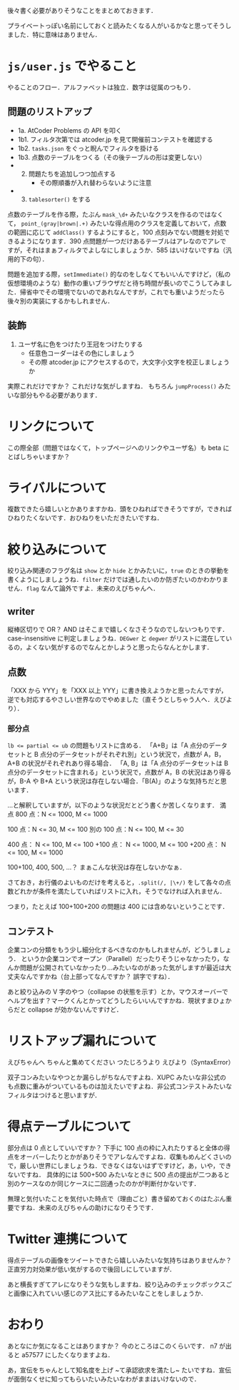 後々書く必要がありそうなことをまとめておきます．

プライベートっぽい名前にしておくと読みたくなる人がいるかなと思ってそうしました．特に意味はありません．


# `js/user.js` でやること
やることのフロー．アルファベットは独立．数字は従属のつもり．

## 問題のリストアップ
- 1a.   AtCoder Problems の API を叩く
- 1b1.  フィルタ次第では atcoder.jp を見て開催前コンテストを確認する
- 1b2.  `tasks.json` をぐっと睨んでフィルタを掛ける
- 1b3.  点数のテーブルをつくる（その後テーブルの形は変更しない）
- 2.    問題たちを追加しつつ加点する
        * その際順番が入れ替わらないように注意
- 3.    `tablesorter()` をする

点数のテーブルを作る際，たぶん `mask_\d+` みたいなクラスを作るのではなくて， `point_(gray|brown|.+)` みたいな得点用のクラスを定義しておいて，点数の範囲に応じて `addClass()` するようにすると，100 点刻みでない問題を対処できるようになります．390 点問題が一つだけあるテーブルはアレなのでアレですが，それはまぁフィルタでよしなにしましょうか．585 はいけないですね（汎用的下の句）．

問題を追加する際，`setImmediate()` 的なのをしなくてもいいんですけど，（私の仮想環境のような）動作の重いブラウザだと待ち時間が長いのでこうしてみました．帰省中でその環境でないのであれなんですが，これでも重いようだったら後々別の実装にするかもしれません．


## 装飾
1. ユーザ名に色をつけたり王冠をつけたりする
     * 任意色コーダーはその色にしましょう
     * その際 atcoder.jp にアクセスするので，大文字小文字を校正しましょうか

実際これだけですか？ これだけな気がしますね．
もちろん `jumpProcess()` みたいな部分もやる必要があります．


# リンクについて
この際全部（問題ではなくて，トップページへのリンクやユーザ名）も beta にとばしちゃいますか？


# ライバルについて
複数できたら嬉しいとかありますかね．頭をひねればできそうですが，できればひねりたくないです．おひねりをいただきたいですね．


# 絞り込みについて
絞り込み関連のフラグ名は `show` とか `hide` とかみたいに，`true` のときの挙動を書くようにしましょうね．`filter` だけでは通したいのか防ぎたいのかわかりません．`flag` なんて論外ですよ．未来のえびちゃんへ．

## writer
縦棒区切りで OR？ AND はそこまで嬉しくなさそうなのでしないつもりです．case-insensitive に判定しましょうね．`DEGwer` と `degwer` がリストに混在しているの，よくない気がするのでなんとかしようと思ったらなんとかします．

## 点数
「XXX から YYY」を「XXX 以上 YYY」に書き換えようかと思ったんですが，逆でも対応するやさしい世界なのでやめました（直そうとしちゃう人へ．えびより）．

### 部分点
`lb <= partial <= ub` の問題もリストに含める．
「A+B」は「A 点分のデータセットと B 点分のデータセットがそれぞれ別」という状況で，点数が A，B，A+B の状況がそれぞれあり得る場合．
「A, B」は「A 点分のデータセットは B 点分のデータセットに含まれる」という状況で，点数が A，B の状況はあり得るが，B-A や B+A という状況は存在しない場合．「B(A)」のような気持ちだと思います．

...と解釈していますが，以下のような状況だとどう書くか苦しくなります．
満点 800 点：N <= 1000, M <= 1000

100 点：N <= 30, M <= 100
別の 100 点：N <= 100, M <= 30

400 点： N <= 100, M <= 100
+100 点： N <= 1000, M <= 100
+200 点： N <= 100, M <= 1000

100+100, 400, 500, ...？ まぁこんな状況は存在しないかなぁ．

さておき，お行儀のよいものだけを考えると，`.split(/, |\+/)` をして各々の点数どれかが条件を満たしていればリストに入れ，そうでなければ入れません．

つまり，たとえば 100+100+200 の問題は 400 には含めないということです．


## コンテスト
企業コンの分類をもう少し細分化するべきなのかもしれませんが，どうしましょう．
というか企業コンでオープン（Parallel）だったりそうじゃなかったり，なんか問題が公開されていなかったり...みたいなのがあった気がしますが最近は大丈夫なんですかね（台上部ってなんですか？ 誤字ですね）．

あと絞り込みの V 字のやつ（collapse の状態を示す）とか，マウスオーバーでヘルプを出す？マークくんとかってどうしたらいいんですかね．現状すまひょからだと collapse が効かないんですけど．


# リストアップ漏れについて
えびちゃんへ
ちゃんと集めてください
つたじろうより
えびより（SyntaxError）

双子コンみたいなやつとか漏らしがちなんですよね．XUPC みたいな非公式のも点数に重みがついているものは加えたいですよね．非公式コンテストみたいなフィルタはつけると思いますが．


# 得点テーブルについて
部分点は 0 点としていいですか？ 下手に 100 点の枠に入れたりすると全体の得点をオーバーしたりとかがありそうでアレなんですよね．収集もめんどくさいので，厳しい世界にしましょうね．できなくはないはずですけど，あ，いや，できないですね．
具体的には 500+500 みたいなときに 500 点の提出が二つあると別のケースなのか同じケースに二回通ったのかが判断付かないです．

無理と気付いたことを気付いた時点で（理由ごと）書き留めておくのはたぶん重要ですね．未来のえびちゃんの助けになりそうです．


# Twitter 連携について
得点テーブルの画像をツイートできたら嬉しいみたいな気持ちはありませんか？ 正直労力対効果が低い気がするので後回しにしていますが．

あと横長すぎてアレになりそうな気もしますね．絞り込みのチェックボックスごと画像に入れていい感じのアス比にするみたいなことをしましょうか．


# おわり

あとなにか気になることはありますか？ 今のところはこのくらいです．
n7 が出ると a57577 にしたくなりますよね．

あ，宣伝をちゃんとして知名度を上げ ~て承認欲求を満たし~ たいですね．宣伝が面倒なくせに知ってもらいたいみたいなわがままはいけないので．